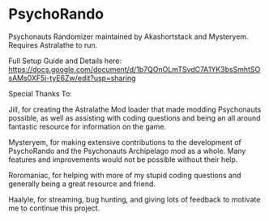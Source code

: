 # PsychoRando
Psychonauts Randomizer maintained by Akashortstack and Mysteryem. Requires Astralathe to run.

Full Setup Guide and Details here:
https://docs.google.com/document/d/1b7QOnOLmTSvdC7A1YK3bsSmhtSOsAMs0XF5j-tyE6Zw/edit?usp=sharing

Special Thanks To:

Jill, for creating the Astralathe Mod loader that made modding Psychonauts possible, as well as assisting with coding questions and being an all around fantastic resource for information on the game.

Mysteryem, for making extensive contributions to the development of PsychoRando and the Psychonauts Archipelago mod as a whole. Many features and improvements would not be possible without their help.

Roromaniac, for helping with more of my stupid coding questions and generally being a great resource and friend.

Haalyle, for streaming, bug hunting, and giving lots of feedback to motivate me to continue this project.